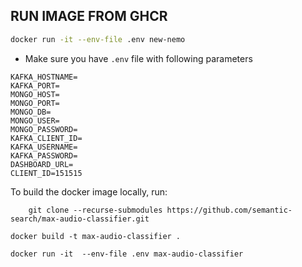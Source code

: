 ## RUN IMAGE FROM GHCR 

```sh
docker run -it --env-file .env new-nemo
```

- Make sure you have `.env` file with following parameters
```.env
KAFKA_HOSTNAME=
KAFKA_PORT=
MONGO_HOST=
MONGO_PORT=
MONGO_DB=
MONGO_USER=
MONGO_PASSWORD=
KAFKA_CLIENT_ID=
KAFKA_USERNAME=
KAFKA_PASSWORD=
DASHBOARD_URL=
CLIENT_ID=151515
```

To build the docker image locally, run: 

```git
    git clone --recurse-submodules https://github.com/semantic-search/max-audio-classifier.git
```

```
docker build -t max-audio-classifier .
```

```
docker run -it  --env-file .env max-audio-classifier
```


